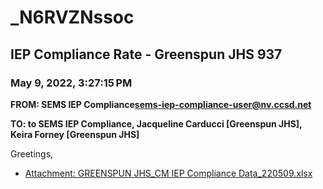 # _N6RVZNssoc
## IEP Compliance Rate - Greenspun JHS 937
### May 9, 2022, 3:27:15 PM
**FROM: SEMS IEP Compliance<sems-iep-compliance-user@nv.ccsd.net>**

**TO: to SEMS IEP Compliance, Jacqueline Carducci [Greenspun JHS], Keira Forney [Greenspun JHS]**


Greetings,  





* [Attachment: GREENSPUN JHS_CM IEP Compliance Data_220509.xlsx](_N6RVZNssoc-attachment-1.xlsx)
